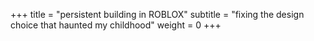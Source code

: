 +++
title = "persistent building in ROBLOX"
subtitle = "fixing the design choice that haunted my childhood"
weight = 0
+++